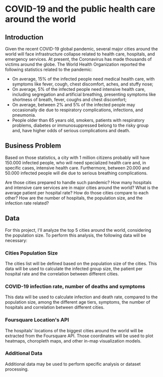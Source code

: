 # COVID-19 and the public health care around the world

## Introduction
Given the recent COVID-19 global pandemic, several major cities around the world will face infrastructure collapse related to health care, hospitals, and emergency services. At present, the Coronavirus has made thousands of victims around the globe. The World Health Organization reported the following statistics related to the pandemic:

* On average, 15% of the infected people need medical health care, with symptoms like fever, cough, chest discomfort, aches, and stuffy nose;
* On average, 5% of the infected people need intensive health care, including segregation and artificial breathing, presenting symptoms like shortness of breath, fever, coughs and chest discomfort;
* On average, between 2% and 5% of the infected people may occasionally die due to respiratory complications, infections, and pneumonia.
* People older than 65 years old, smokers, patients with respiratory problems, diabetes or immunosuppressed belong to the risky group and, have higher odds of serious complications and death.

## Business Problem
Based on those statistics, a city with 1 million citizens probably will have 150.000 infected people, who will need specialized health care and, in specific cases, intensive health care. Furthermore, between 20.000 and 50.000 infected people will die due to serious breathing complications.

Are those cities prepared to handle such pandemic? How many hospitals and intensive care services are in major cities around the world? What is the average patient per hospital rate? How do those cities compare to each other? How are the number of hospitals, the population size, and the infection rate related?

## Data
For this project, I'll analyze the top 5 cities around the world, considering the population size. To perform this analysis, the following data will be necessary:

### Cities Population Size
The cities list will be defined based on the population size of the cities. This data will be used to calculate the infected group size, the patient per hospital rate and the correlation between different cities.

### COVID-19 infection rate, number of deaths and symptoms
This data will be used to calculate infection and death rate, compared to the population size, among the different age tiers, symptoms, the number of hospitals and correlation between different cities.

### Foursquare Location's API
The hospitals' locations of the biggest cities around the world will be extracted from the Foursquare API. Those coordinates will be used to plot heatmaps, choropleth maps, and other in-map visualization models.

### Additional Data
Additional data may be used to perform specific analysis or dataset processing.
